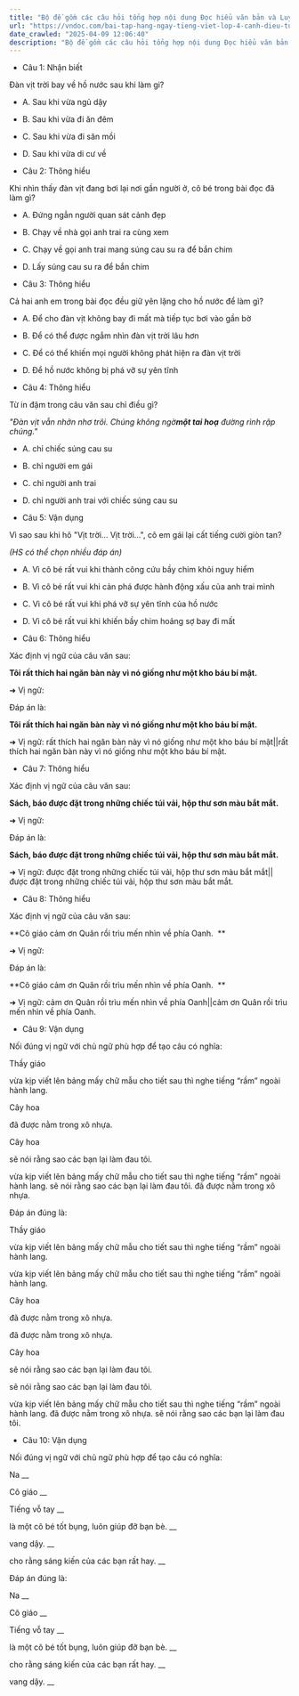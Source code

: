 ```yaml
---
title: "Bộ đề gồm các câu hỏi tổng hợp nội dung Đọc hiểu văn bản và Luyện từ và câu được học ở Tuần 20 trong chương trình Tiếng Việt lớp 4 Tập 2 Cánh Diều."
url: "https://vndoc.com/bai-tap-hang-ngay-tieng-viet-lop-4-canh-dieu-tuan-20-thu-4-334521"
date_crawled: "2025-04-09 12:06:40"
description: "Bộ đề gồm các câu hỏi tổng hợp nội dung Đọc hiểu văn bản và Luyện từ và câu được học ở Tuần 20 trong chương trình Tiếng Việt lớp 4 Tập 2 Cánh Diều."
---
```


* Câu 1:  Nhận biết

Đàn vịt trời bay về hồ nước sau khi làm gi?

  * A. Sau khi vừa ngủ dậy 
  * B. Sau khi vừa đi ăn đêm 
  * C. Sau khi vừa đi săn mồi 
  * D. Sau khi vừa di cư về 



* Câu 2:  Thông hiểu

Khi nhìn thấy đàn vịt đang bơi lại nơi gần người ở, cô bé trong bài đọc đã làm gì?

  * A. Đứng ngẳn người quan sát cảnh đẹp 
  * B. Chạy về nhà gọi anh trai ra cùng xem 
  * C. Chạy về gọi anh trai mang súng cau su ra để bắn chim 
  * D. Lấy súng cau su ra để bắn chim 



* Câu 3:  Thông hiểu

Cả hai anh em trong bài đọc đều giữ yên lặng cho hồ nước để làm gì?

  * A. Để cho đàn vịt không bay đi mất mà tiếp tục bơi vào gần bờ 
  * B. Để có thể được ngắm nhìn đàn vịt trời lâu hơn 
  * C. Để có thể khiến mọi người không phát hiện ra đàn vịt trời 
  * D. Để hồ nước không bị phá vỡ sự yên tĩnh 



* Câu 4:  Thông hiểu

Từ in đậm trong câu văn sau chỉ điều gì?

_"Đàn vịt vẫn nhởn nhơ trôi. Chúng không ngờ**một tai hoạ** đường rình rập chúng."_

  * A. chỉ chiếc súng cau su 
  * B. chỉ người em gái 
  * C. chỉ người anh trai 
  * D. chỉ người anh trai với chiếc súng cau su 



* Câu 5:  Vận dụng

Vì sao sau khi hô "Vịt trời... Vịt trời...", cô em gái lại cất tiếng cười giòn tan?

_(HS có thể chọn nhiều đáp án)_

  * A. Vì cô bé rất vui khi thành công cứu bầy chim khỏi nguy hiểm 
  * B. Vì cô bé rất vui khi cản phá được hành động xấu của anh trai mình 
  * C. Vì cô bé rất vui khi phá vỡ sự yên tĩnh của hồ nước 
  * D. Vì cô bé rất vui khi khiến bầy chim hoảng sợ bay đi mất 



* Câu 6:  Thông hiểu

Xác định vị ngữ của câu văn sau:

**Tôi rất thích hai ngăn bàn này vì nó giống như một kho báu bí mật.**

➜ Vị ngữ: 

Đáp án là:

**Tôi rất thích hai ngăn bàn này vì nó giống như một kho báu bí mật.**

➜ Vị ngữ: rất thích hai ngăn bàn này vì nó giống như một kho báu bí mật||rất thích hai ngăn bàn này vì nó giống như một kho báu bí mật.

* Câu 7:  Thông hiểu

Xác định vị ngữ của câu văn sau:

**Sách, báo được đặt trong những chiếc túi vải, hộp thư sơn màu bắt mắt.**

➜ Vị ngữ: 

Đáp án là:

**Sách, báo được đặt trong những chiếc túi vải, hộp thư sơn màu bắt mắt.**

➜ Vị ngữ: được đặt trong những chiếc túi vải, hộp thư sơn màu bắt mắt||được đặt trong những chiếc túi vải, hộp thư sơn màu bắt mắt.

* Câu 8:  Thông hiểu

Xác định vị ngữ của câu văn sau:

**Cô giáo cảm ơn Quân rồi trìu mến nhìn về phía Oanh.  **

➜ Vị ngữ: 

Đáp án là:

**Cô giáo cảm ơn Quân rồi trìu mến nhìn về phía Oanh.  **

➜ Vị ngữ: cảm ơn Quân rồi trìu mến nhìn về phía Oanh||cảm ơn Quân rồi trìu mến nhìn về phía Oanh.

* Câu 9:  Vận dụng

Nối đúng vị ngữ với chủ ngữ phù hợp để tạo câu có nghĩa:

Thầy giáo 

vừa kịp viết lên bảng mấy chữ mẫu cho tiết sau thì nghe tiếng “rầm” ngoài hành lang. 

Cây hoa 

đã được nằm trong xô nhựa. 

Cây hoa 

sẽ nói rằng sao các bạn lại làm đau tôi. 

vừa kịp viết lên bảng mấy chữ mẫu cho tiết sau thì nghe tiếng “rầm” ngoài hành lang.  sẽ nói rằng sao các bạn lại làm đau tôi.  đã được nằm trong xô nhựa. 

Đáp án đúng là:

Thầy giáo 

vừa kịp viết lên bảng mấy chữ mẫu cho tiết sau thì nghe tiếng “rầm” ngoài hành lang. 

vừa kịp viết lên bảng mấy chữ mẫu cho tiết sau thì nghe tiếng “rầm” ngoài hành lang. 

Cây hoa 

đã được nằm trong xô nhựa. 

đã được nằm trong xô nhựa. 

Cây hoa 

sẽ nói rằng sao các bạn lại làm đau tôi. 

sẽ nói rằng sao các bạn lại làm đau tôi. 

vừa kịp viết lên bảng mấy chữ mẫu cho tiết sau thì nghe tiếng “rầm” ngoài hành lang.  đã được nằm trong xô nhựa.  sẽ nói rằng sao các bạn lại làm đau tôi. 

* Câu 10:  Vận dụng

Nối đúng vị ngữ với chủ ngữ phù hợp để tạo câu có nghĩa:

Na  __

Cô giáo __

Tiếng vỗ tay __

là một cô bé tốt bụng, luôn giúp đỡ bạn bè. __

vang dậy. __

cho rằng sáng kiến của các bạn rất hay. __

Đáp án đúng là:

Na __

Cô giáo __

Tiếng vỗ tay __

là một cô bé tốt bụng, luôn giúp đỡ bạn bè. __

cho rằng sáng kiến của các bạn rất hay. __

vang dậy. __
